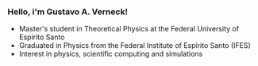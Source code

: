 ### Hello, i'm Gustavo A. Verneck!

- Master's student in Theoretical Physics at the Federal University of Espírito Santo
- Graduated in Physics from the Federal Institute of Espírito Santo (IFES)
- Interest in physics, scientific computing and simulations
